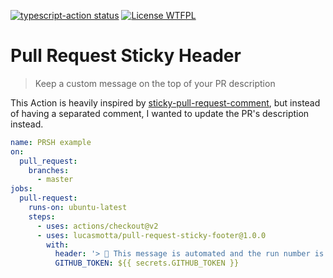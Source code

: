 <p>
  <a href="https://github.com/actions/typescript-action/actions"><img alt="typescript-action status" src="https://github.com/lucasmotta/pull-request-sticky-footer/workflows/build/badge.svg"></a>
  <a href="http://www.wtfpl.net/about/"><img alt="License WTFPL" src="https://img.shields.io/badge/License-WTFPL-brightgreen.svg"></a>
</p>

# Pull Request Sticky Header

> Keep a custom message on the top of your PR description

This Action is heavily inspired by [sticky-pull-request-comment](https://github.com/marocchino/sticky-pull-request-comment), but instead of having a separated comment, I wanted to update the PR's description instead.

```yml
name: PRSH example
on:
  pull_request:
    branches:
      - master
jobs:
  pull-request:
    runs-on: ubuntu-latest
    steps:
      - uses: actions/checkout@v2
      - uses: lucasmotta/pull-request-sticky-footer@1.0.0
        with:
          header: '> 🚀 This message is automated and the run number is: **${{ github.run_number }}**'
          GITHUB_TOKEN: ${{ secrets.GITHUB_TOKEN }}
```
